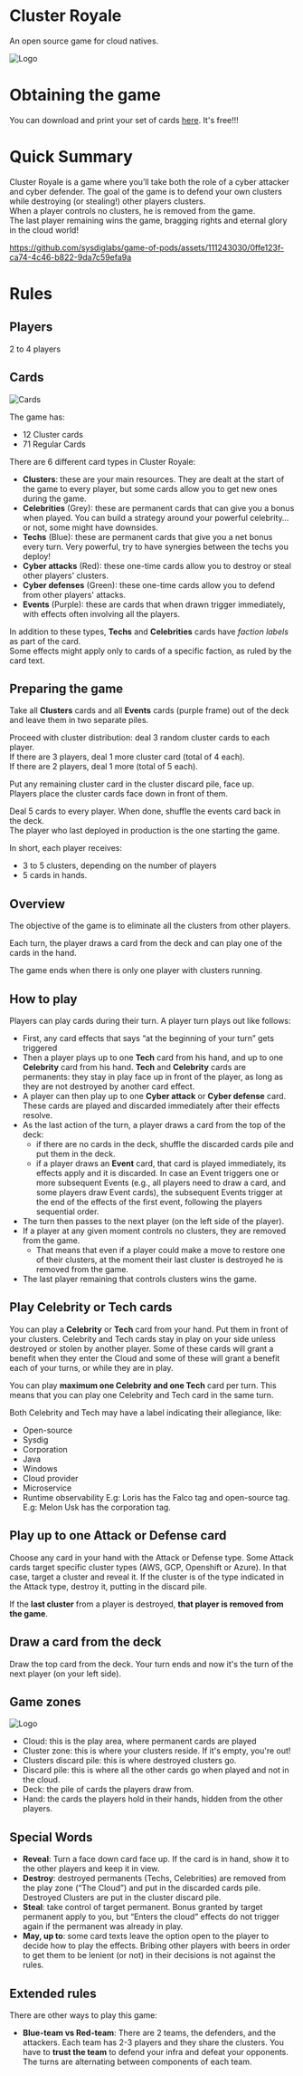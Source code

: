 # Cluster Royale
An open source game for cloud natives.

![Logo](images/instructions-original.png)
# Obtaining the game
You can download and print your set of cards [here](https://github.com/sysdiglabs/game-of-pods/tree/main/docs/cards/exports/printpdfs). It's free!!!

# Quick Summary
Cluster Royale is a game where you’ll take both the role of a cyber attacker and cyber defender.
The goal of the game is to defend your own clusters while destroying (or stealing!) other players clusters.  
When a player controls no clusters, he is removed from the game.  
The last player remaining wins the game, bragging rights and eternal glory in the cloud world!

https://github.com/sysdiglabs/game-of-pods/assets/111243030/0ffe123f-ca74-4c46-b822-9da7c59efa9a

# Rules
## Players
2 to 4 players

## Cards
![Cards](images/card-types.png)

The game has: 
* 12 Cluster cards
* 71 Regular Cards

There are 6 different card types in Cluster Royale:
* **Clusters**: these are your main resources. They are dealt at the start of the game to every player, but some cards allow you to get new ones during the game.
* **Celebrities** (Grey): these are permanent cards that can give you a bonus when played. You can build a strategy around your powerful celebrity… or not, some might have downsides.
* **Techs** (Blue): these are permanent cards that give you a net bonus every turn. Very powerful, try to have synergies between the techs you deploy!
* **Cyber attacks** (Red): these one-time cards allow you to destroy or steal other players' clusters.
* **Cyber defenses** (Green): these one-time cards allow you to defend from other players' attacks.
* **Events** (Purple): these are cards that when drawn trigger immediately, with effects often involving all the players.

In addition to these types, **Techs** and **Celebrities** cards have _faction labels_ as part of the card.  
Some effects might apply only to cards of a specific faction, as ruled by the card text.


## Preparing the game
Take all **Clusters** cards and all **Events** cards (purple frame) out of the deck and leave them in two separate piles.

Proceed with cluster distribution: deal 3 random cluster cards to each player.   
If there are 3 players, deal 1 more cluster card (total of 4 each).   
If there are 2 players, deal 1 more (total of 5 each).   


Put any remaining cluster card in the cluster discard pile, face up.  
Players place the cluster cards face down in front of them.

Deal 5 cards to every player. When done, shuffle the events card back in the deck.  
The player who last deployed in production is the one starting the game.

In short, each player receives:

* 3 to 5 clusters, depending on the number of players
* 5 cards in hands.

## Overview
The objective of the game is to eliminate all the clusters from other players.

Each turn, the player draws a card from the deck and can play one of the cards in the hand.

The game ends when there is only one player with clusters running.


## How to play

Players can play cards during their turn. 
A player turn plays out like follows:

* First, any card effects that says “at the beginning of your turn” gets triggered
* Then a player plays up to one **Tech** card from his hand, and up to one **Celebrity** card from his hand. **Tech** and **Celebrity** cards are permanents: they stay in play face up in front of the player, as long as they are not destroyed by another card effect.
* A player can then play up to one **Cyber attack** or **Cyber defense** card. These cards are played and discarded immediately after their effects resolve.
* As the last action of the turn, a player draws a card from the top of the deck:
  * if there are no cards in the deck, shuffle the discarded cards pile and put them in the deck.
  * if a player draws an **Event** card, that card is played immediately, its effects apply and it is discarded. In case an Event triggers one or more subsequent Events (e.g., all players need to draw a card, and some players draw Event cards), the subsequent Events trigger at the end of the effects of the first event, following the players sequential order.
* The turn then passes to the next player (on the left side of the player).
* If a player at any given moment controls no clusters, they are removed from the game.
  * That means that even if a player could make a move to restore one of their clusters, at the moment their last cluster is destroyed he is removed from the game.
* The last player remaining that controls clusters wins the game.

## Play Celebrity or Tech cards

You can play a **Celebrity** or **Tech** card from your hand. Put them in front of your clusters. Celebrity and Tech cards stay in play on your side unless destroyed or stolen by another player. Some of these cards will grant a benefit when they enter the Cloud and some of these will grant a benefit each of your turns, or while they are in play.

You can play **maximum one Celebrity and one Tech** card per turn. This means that you can play one Celebrity and Tech card in the same turn.

Both Celebrity and Tech may have a label indicating their allegiance, like:

* Open-source
* Sysdig
* Corporation
* Java
* Windows
* Cloud provider
* Microservice
* Runtime observability
E.g: Loris has the Falco tag and open-source tag.
E.g: Melon Usk has the corporation tag.

## Play up to **one** Attack or Defense card
Choose any card in your hand with the Attack or Defense type. 
Some Attack cards target specific cluster types (AWS, GCP, Openshift or Azure). In that case, target a cluster and reveal it. If the cluster is of the type indicated in the Attack type, destroy it, putting in the discard pile. 

If the **last cluster** from a player is destroyed, **that player is removed from the game**.

## Draw a card from the deck
Draw the top card from the deck. Your turn ends and now it's the turn of the next player (on your left side).

## Game zones

![Logo](images/game_zones.jpg)

* Cloud: this is the play area, where permanent cards are played
* Cluster zone: this is where your clusters reside. If it's empty, you're out!
* Clusters discard pile: this is where destroyed clusters go.
* Discard pile: this is where all the other cards go when played and not in the cloud.
* Deck: the pile of cards the players draw from.
* Hand: the cards the players hold in their hands, hidden from the other players.

## Special Words
* **Reveal**: Turn a face down card face up. If the card is in hand, show it to the other players and keep it in view.
* **Destroy**: destroyed permanents (Techs, Celebrities) are removed from the play zone (“The Cloud”) and put in the discarded cards pile. Destroyed Clusters are put in the cluster discard pile.
* **Steal**: take control of target permanent. Bonus granted by target permanent apply to you, but “Enters the cloud” effects do not trigger again if the permanent was already in play.
* **May, up to**: some card texts leave the option open to the player to decide how to play the effects. Bribing other players with beers in order to get them to be lenient (or not) in their decisions is not against the rules.

## Extended rules

There are other ways to play this game: 

* **Blue-team vs Red-team**: There are 2 teams, the defenders, and the attackers. Each team has 2-3 players and they share the clusters. You have to **trust the team** to defend your infra and defeat your opponents. The turns are alternating between components of each team.

